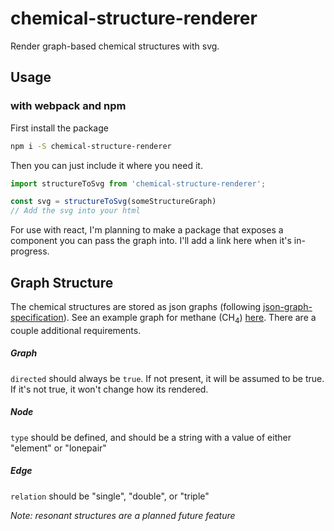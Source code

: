 # chemical-structure-renderer
Render graph-based chemical structures with svg.

## Usage
### with webpack and npm
First install the package
```sh
npm i -S chemical-structure-renderer
```
Then you can just include it where you need it.
```js
import structureToSvg from 'chemical-structure-renderer';

const svg = structureToSvg(someStructureGraph)
// Add the svg into your html
```
For use with react, I'm planning to make a package that exposes a component you can pass the graph into. I'll add a link here when it's in-progress.

## Graph Structure
The chemical structures are stored as json graphs (following [json-graph-specification](https://github.com/jsongraph/json-graph-specification)). See an example graph for methane (CH<sub>4</sub>) [here](./example-structure.json). There are a couple additional requirements.
##### Graph
`directed` should always be `true`. If not present, it will be assumed to be true. If it's not true, it won't change how its rendered.
##### Node
`type` should be defined, and should be a string with a value of either "element" or "lonepair"
##### Edge
`relation` should be "single", "double", or "triple"

*Note: resonant structures are a planned future feature*
